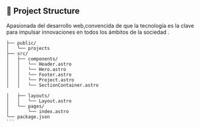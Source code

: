 
## 🚀 Project Structure

Apasionada del desarrollo web,convencida de que la tecnología es la clave para impulsar innovaciones en todos los ámbitos de la sociedad .
````
├── public/
│   └── projects
├── src/
│   ├── components/
│   │   └── Header.astro
│   │   └── Hero.astro
│   │   └── Footer.astro
│   │   └── Project.astro
│   │   └── SectionContainer.astro

│   ├── layouts/
│   │   └── Layout.astro
│   └── pages/
│       └── index.astro
└── package.json
```